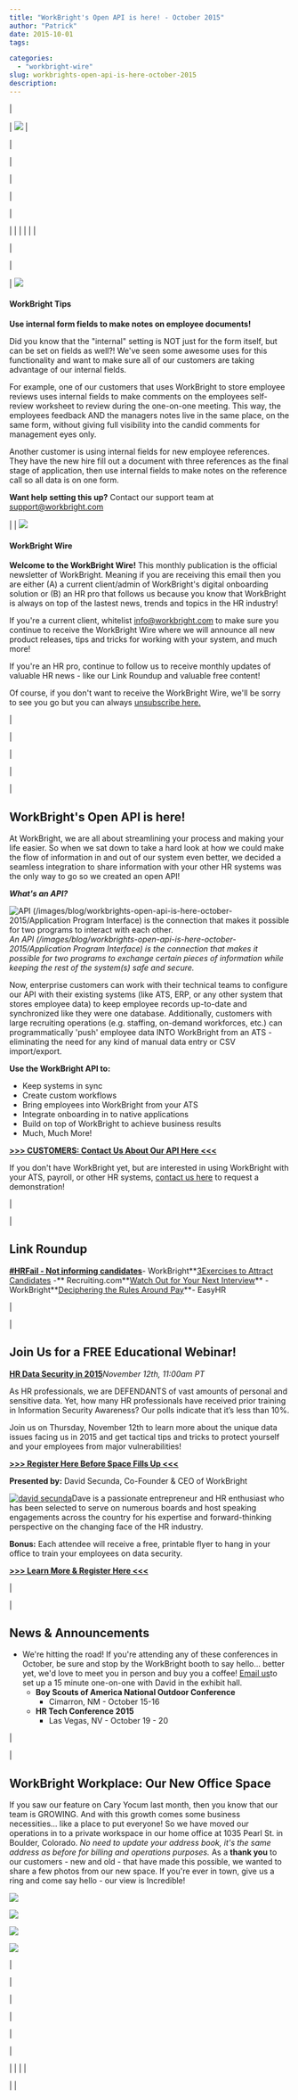 ```yaml
---
title: "WorkBright's Open API is here! - October 2015"
author: "Patrick"
date: 2015-10-01
tags:

categories:
  - "workbright-wire"
slug: workbrights-open-api-is-here-october-2015
description: 
---
```

| <!-- // Begin Template Header \ -->

| <!-- // Begin Module: Standard Header Image \ --> ![](/images/blog/workbrights-open-api-is-here-october-2015/Newsletter_Header.png) <!-- // End Module: Standard Header Image \ --> |

<!-- // End Template Header \ --> |
| <!-- // Begin Template Body \ -->

|<!-- // Begin Sidebar \ --> 

| <!-- // Begin Module: Social Block with Icons \ -->

| 

| |
| |
| | 
<!-- // End Module: Social Block with Icons \ -->
 |

 |

<!-- // Begin Module: Top Image with Content \ -->

| ![](/images/blog/workbrights-open-api-is-here-october-2015/did_you_know.png)

#### WorkBright Tips
**Use internal form fields to make notes on employee documents!**   
  
Did you know that the "internal" setting is NOT just for the form itself, but can be set on fields as well?! We've seen some awesome uses for this functionality and want to make sure all of our customers are taking advantage of our internal fields.  
  
For example, one of our customers that uses WorkBright to store employee reviews uses internal fields to make comments on the employees self-review worksheet to review during the one-on-one meeting. This way, the employees feedback AND the managers notes live in the same place, on the same form, without giving full visibility into the candid comments for management eyes only.  
  
Another customer is using internal fields for new employee references. They have the new hire fill out a document with three references as the final stage of application, then use internal fields to make notes on the reference call so all data is on one form.  
  
**Want help setting this up?** Contact our support team at [support@workbright.com](mailto:support@workbright.com)  
  

 |
| ![](/images/blog/workbrights-open-api-is-here-october-2015/newslettter_icon.png)

#### WorkBright Wire
**Welcome to the WorkBright Wire!** This monthly publication is the official newsletter of WorkBright. Meaning if you are receiving this email then you are either (A) a current client/admin of WorkBright's digital onboarding solution or (B) an HR pro that follows us because you know that WorkBright is always on top of the lastest news, trends and topics in the HR industry!  
  
If you're a current client, whitelist info@workbright.com to make sure you continue to receive the WorkBright Wire where we will announce all new product releases, tips and tricks for working with your system, and much more!  
  
If you're an HR pro, continue to follow us to receive monthly updates of valuable HR news - like our Link Roundup and valuable free content!  
  
Of course, if you don't want to receive the WorkBright Wire, we'll be sorry to see you go but you can always [unsubscribe here.](%%unsubscribe%%)   
  

 |

<!-- // End Module: Top Image with Content \ --> |

 |<!-- // End Sidebar \ --> 

| <!-- // Begin Module: Standard Content \ -->

| 

## WorkBright's Open API is here!

At WorkBright, we are all about streamlining your process and making your life easier. So when we sat down to take a hard look at how we could make the flow of information in and out of our system even better, we decided a seamless integration to share information with your other HR systems was the only way to go so we created an open API! 

**_What's an API?_**

  
  
 ![API (/images/blog/workbrights-open-api-is-here-october-2015/Application Program Interface) is the connection that makes it possible for two programs to interact with each other.](http://www2.workbright.com/l/81162/2015-10-07/byznw/81162/21164/shutterstock_294412070.jpg)_An API (/images/blog/workbrights-open-api-is-here-october-2015/Application Program Interface) is the connection that makes it possible for two programs to exchange certain pieces of information while keeping the rest of the system(s) safe and secure._   
  
Now, enterprise customers can work with their technical teams to configure our API with their existing systems (like ATS, ERP, or any other system that stores employee data) to keep employee records up-to-date and synchronized like they were one database. Additionally, customers with large recruiting operations (e.g. staffing, on-demand workforces, etc.) can programmatically 'push' employee data INTO WorkBright from an ATS - eliminating the need for any kind of manual data entry or CSV import/export.   
  
**Use the WorkBright API to:**  
  

- Keep systems in sync
- Create custom workflows
- Bring employees into WorkBright from your ATS
- Integrate onboarding in to native applications
- Build on top of WorkBright to achieve business results
- Much, Much More! 

[**\>\>\> CUSTOMERS: Contact Us About Our API Here \<\<\<**](https://workbright.com/contact/)

If you don't have WorkBright yet, but are interested in using WorkBright with your ATS, payroll, or other HR systems, [contact us here](https://workbright.com/request-a-demo/) to request a demonstration!   
  

 |

| 

## Link Roundup 

[**#HRFail - Not informing candidates**](https://workbright.com/hrfail-not-telling-candidates-they-havent-gotten-the-job/)- WorkBright**[3](https://www.hrbartender.com/2015/leadership-and-management/what-happens-at-the-meeting-after-the-meeting/?utm_source=feedburner&utm_medium=feed&utm_campaign=Feed%3A+HrBartender+%28hr+bartender%29)[Exercises to Attract Candidates](http://www.recruiting.com/articles/3-exercises-to-attract-the-perfect-candidates/) -** Recruiting.com**[Watch Out for Your Next Interview](https://workbright.com/watch-out-your-next-interview-could-be-a-plant/)** - WorkBright**[Deciphering the Rules Around Pay](http://easysmallbusinesshr.com/2015/09/should-employers-keep-time-records-for-exempt-employees/)**- EasyHR

 |

| 

## Join Us for a FREE Educational Webinar!

[**HR Data Security in 2015**](https://workbright.com/hr-data-security-2015/)_November 12th, 11:00am PT_

  
  
As HR professionals, we are DEFENDANTS of vast amounts of personal and sensitive data. Yet, how many HR professionals have received prior training in Information Security Awareness? Our polls indicate that it’s less than 10%.  
  
Join us on Thursday, November 12th to learn more about the unique data issues facing us in 2015 and get tactical tips and tricks to protect yourself and your employees from major vulnerabilities!

**[\>\>\> Register Here Before Space Fills Up \<\<\<](https://workbright.com/hr-data-security-2015/)**

**Presented by:** David Secunda, Co-Founder & CEO of WorkBright  
  
[![david secunda](/images/blog/workbrights-open-api-is-here-october-2015/david-secunda-150x150.png)](http://all4staff.com/wp-content/uploads/2015/04/david-secunda.png)Dave is a passionate entrepreneur and HR enthusiast who has been selected to serve on numerous boards and host speaking engagements across the country for his expertise and forward-thinking perspective on the changing face of the HR industry.  
  
**Bonus:** Each attendee will receive a free, printable flyer to hang in your office to train your employees on data security. 

**[\>\>\> Learn More & Register Here \<\<\<](https://workbright.com/hr-data-security-2015/)**

  
  

 |

| 

## News & Announcements

- We're hitting the road! If you're attending any of these conferences in October, be sure and stop by the WorkBright booth to say hello... better yet, we'd love to meet you in person and buy you a coffee! [Email us](mailto:info@workbright.com)to set up a 15 minute one-on-one with David in the exhibit hall. 
  - **​Boy Scouts of America National Outdoor Conference**
    - ​Cimarron, NM - October 15-16
  - **HR Tech Conference 2015**
    - Las Vegas, NV - October 19 - 20

 |

| 

## WorkBright Workplace: Our New Office Space

If you saw our feature on Cary Yocum last month, then you know that our team is GROWING. And with this growth comes some business necessities... like a place to put everyone! So we have moved our operations in to a private workspace in our home office at 1035 Pearl St. in Boulder, Colorado. _No need to update your address book, it's the same address as before for billing and operations purposes._ 
As a **thank you** to our customers - new and old - that have made this possible, we wanted to share a few photos from our new space. If you're ever in town, give us a ring and come say hello - our view is Incredible!  
  
 ![](/images/blog/workbrights-open-api-is-here-october-2015/Screen_Shot_2015_10_07_at_4.01.52_PM.png)  
  
 ![](/images/blog/workbrights-open-api-is-here-october-2015/Screen_Shot_2015_10_07_at_4.02.19_PM.png)  
  
 ![](/images/blog/workbrights-open-api-is-here-october-2015/Screen_Shot_2015_10_07_at_4.02.40_PM.png)  
  
 ![](/images/blog/workbrights-open-api-is-here-october-2015/Screen_Shot_2015_10_07_at_4.02.30_PM.png)  
  

 |

<!-- // End Module: Standard Content \ --> |

 |

<!-- // End Template Body \ --> |
| <!-- // Begin Template Footer \ -->

| <!-- // Begin Module: Standard Footer \ -->

| |
| |

<!-- // End Module: Standard Footer \ --> |

<!-- // End Template Footer \ --> |
